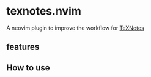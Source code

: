 # texnotes.nvim
A neovim plugin to improve the workflow for [TeXNotes](https://github.com/alfredholmes/TeXNotes)
## features
## How to use
